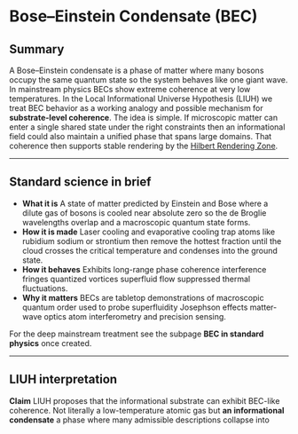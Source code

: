 # Bose–Einstein Condensate (BEC)

## Summary
A Bose–Einstein condensate is a phase of matter where many bosons occupy the same quantum state so the system behaves like one giant wave. In mainstream physics BECs show extreme coherence at very low temperatures. In the Local Informational Universe Hypothesis (LIUH) we treat BEC behavior as a working analogy and possible mechanism for **substrate-level coherence**. The idea is simple. If microscopic matter can enter a single shared state under the right constraints then an informational field could also maintain a unified phase that spans large domains. That coherence then supports stable rendering by the [Hilbert Rendering Zone](hilbert-rendering-zone.md).

---

## Standard science in brief
- **What it is**  A state of matter predicted by Einstein and Bose where a dilute gas of bosons is cooled near absolute zero so the de Broglie wavelengths overlap and a macroscopic quantum state forms.  
- **How it is made**  Laser cooling and evaporative cooling trap atoms like rubidium sodium or strontium then remove the hottest fraction until the cloud crosses the critical temperature and condenses into the ground state.  
- **How it behaves**  Exhibits long-range phase coherence interference fringes quantized vortices superfluid flow suppressed thermal fluctuations.  
- **Why it matters**  BECs are tabletop demonstrations of macroscopic quantum order used to probe superfluidity Josephson effects matter-wave optics atom interferometry and precision sensing.  

For the deep mainstream treatment see the subpage **BEC in standard physics** once created.

---

## LIUH interpretation
**Claim**  LIUH proposes that the informational substrate can exhibit BEC-like coherence. Not literally a low-temperature atomic gas but **an informational condensate**  a phase where many admissible descriptions collapse into
